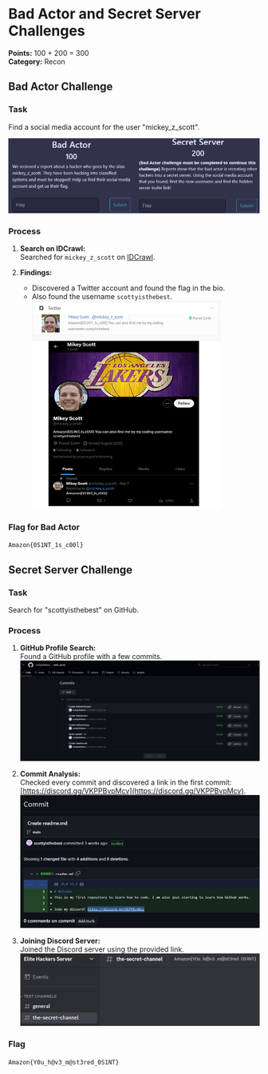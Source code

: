 # Bad Actor and Secret Server Challenges

**Points:** 100 + 200 = 300  
**Category:** Recon  

## Bad Actor Challenge

### Task
Find a social media account for the user "mickey_z_scott".

![IDCrawl Search Result](screenshots/bass1.png)

### Process
1. **Search on IDCrawl:**  
   Searched for `mickey_z_scott` on [IDCrawl](https://www.idcrawl.com/u/mickey_z_scott).

2. **Findings:**  
   - Discovered a Twitter account and found the flag in the bio.
   - Also found the username `scottyisthebest`.
   ![Twitter Account and Flag](screenshots/bass2.png)

### Flag for Bad Actor
`Amazon{0S1NT_1s_c00l}`

## Secret Server Challenge

### Task
Search for "scottyisthebest" on GitHub.

### Process
1. **GitHub Profile Search:**  
   Found a GitHub profile with a few commits.
   ![GitHub Profile](screenshots/bass3.png)

2. **Commit Analysis:**  
   Checked every commit and discovered a link in the first commit: [https://discord.gg/VKPPBvpMcv](https://discord.gg/VKPPBvpMcv).  
   ![First Commit Link](screenshots/bass4.png)

3. **Joining Discord Server:**  
   Joined the Discord server using the provided link.
   ![Discord Server Invitation](screenshots/bass5.png)

### Flag
`Amazon{Y0u_h@v3_m@st3red_0S1NT}`
